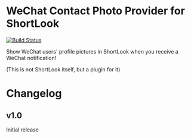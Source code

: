 # WeChat Contact Photo Provider for ShortLook
[![Build Status](https://travis-ci.org/JeffResc/ShortLook-WeChat.svg?branch=master)](https://travis-ci.org/JeffResc/ShortLook-WeChat)

Show WeChat users' profile pictures in ShortLook when you receive a WeChat notification!

(This is not ShortLook itself, but a plugin for it)

# Changelog
## v1.0
Initial release
